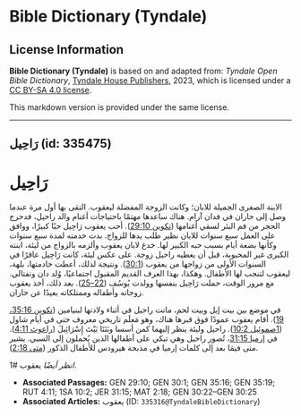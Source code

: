 # Bible Dictionary (Tyndale)

## License Information

**Bible Dictionary (Tyndale)** is based on and adapted from: _Tyndale Open Bible Dictionary_, [Tyndale House Publishers](https://tyndaleopenresources.com/), 2023, which is licensed under a [CC BY-SA 4.0 license](https://creativecommons.org/licenses/by-sa/4.0/legalcode.en).

This markdown version is provided under the same license.



--------------------------------

## رَاحِيل (id: 335475)

رَاحِيل
=======

الابنة الصغرى الجميلة للابان؛ وكانت الزوجة المفضلة ليعقوب. التقى بها أول مرة عندما وصل إلى حاران في فدان آرام. هناك ساعدها مهتمًا باحتياجات أغنام والد راحيل، فدحرج الحجر من فم البئر لسقي أغنامها ([تكوين 29:10](https://ref.ly/Gen29:10)). أحب يعقوب رَاحِيل حبًا كبيرًا، ووافق على العمل سبع سنوات للابان نظير طلب يدها للزواج. بدت خدمته لمدة سبع سنوات وكأنها بضعة أيام بسبب حبه الكبير لها. خدع لابان يعقوب وألزمه بالزواج من ليئة، ابنته الكبرى غير المحبوبة، قبل أن يعطيه راحيل زوجة. على عكس ليئة، كانت رَاحِيل عاقرًا في السنوات الأولى من زواجها من يعقوب ([30:1](https://ref.ly/Gen30:1)). ونتيجة لذلك، أعطت خادمتها، بلهة، ليعقوب لتنجب لها الأطفال. وهكذا، بهذا العرف القديم المقبول اجتماعيًا، وُلد دان ونفتالي. مع مرور الوقت، حملت رَاحِيل بنفسها وولدت يُوسُف ([22–25](https://ref.ly/Gen30:22-Gen30:25)). بعد ذلك، أخذ يعقوب زوجاته وأطفاله وممتلكاته بعيدًا عن حاران.

في موضع بين بيت إيل وبيت لحم، ماتت راحيل في أثناء ولادتها لبنيامين ([تكوين 35:16، 19](https://ref.ly/Gen35:16,Gen35:19)). أقام يعقوب عمودًا فوق قبرها هناك، وهو مَعلَم تاريخي معروف حتى في أيام شاول ([1صموئيل 10:2](https://ref.ly/1Sam10:2)). راحيل وليئة ينظر إليهما كمن أسسا وبَنَتَا بَيْتَ إِسْرَائِيلَ ([راعوث 4:11](https://ref.ly/Ruth4:11)). في [إرميا 31:15](https://ref.ly/Jer31:15)، تُصور راحيل وهي تبكي على أطفالها الذين يُحملون إلى السبي. يشير متى فيمَا بعد إلى كلمات إرميا في مذبحة هيرودس للأطفال الذكور ([متى 2:18](https://ref.ly/Matt2:18)).

*انظر أيضًا* يعقوب \#1.

* **Associated Passages:** GEN 29:10; GEN 30:1; GEN 35:16; GEN 35:19; RUT 4:11; 1SA 10:2; JER 31:15; MAT 2:18; GEN 30:22–GEN 30:25
* **Associated Articles:** يعقوب (ID: `335316@TyndaleBibleDictionary`)

